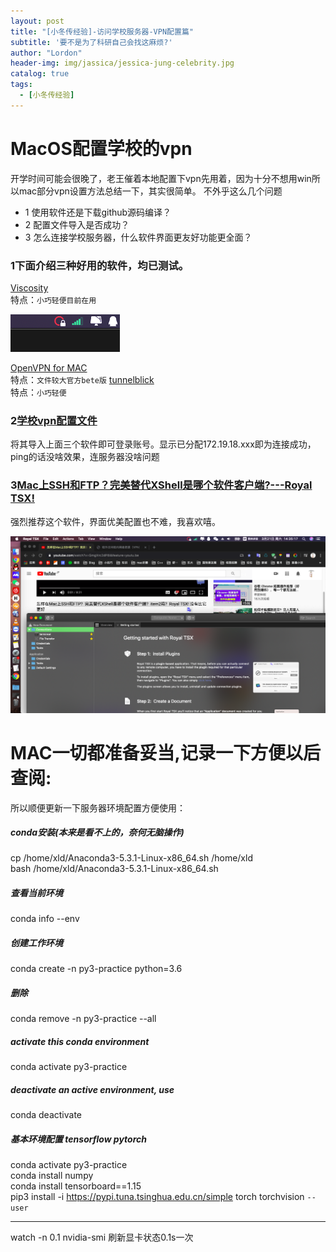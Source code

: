 ```yaml
---
layout: post
title: "[小冬传经验]-访问学校服务器-VPN配置篇"
subtitle: '要不是为了科研自己会找这麻烦?'
author: "Lordon"
header-img: img/jassica/jessica-jung-celebrity.jpg
catalog: true
tags:
  - [小冬传经验]
---
```


# MacOS配置学校的vpn
开学时间可能会很晚了，老王催着本地配置下vpn先用着，因为十分不想用win所以mac部分vpn设置方法总结一下，其实很简单。
不外乎这么几个问题
- 1 使用软件还是下载github源码编译？<br>
- 2 配置文件导入是否成功？<br>
- 3 怎么连接学校服务器，什么软件界面更友好功能更全面？<br>

### 1下面介绍三种好用的软件，均已测试。
[Viscosity](https://www.sparklabs.com/support/kb/article/getting-started-with-viscosity-mac/) <br>
特点：`小巧轻便目前在用`

<img src="/img/200319image/pic2.png"> 

[OpenVPN for MAC](https://openvpn.net/vpn-server-resources/installation-guide-for-openvpn-connect-client-on-macos/) <br>
特点：`文件较大官方bete版`
[tunnelblick](https://tunnelblick.net/) <br>
特点：`小巧轻便`

### 2[学校vpn配置文件](http://xwb.neu.edu.cn/_upload/article/files/4c/90/08ca51654085a9add095d090fad9/d6be8404-fec9-4b82-aa5a-b8f0bcb6ab02.zip)
将其导入上面三个软件即可登录账号。显示已分配172.19.18.xxx即为连接成功，ping的话没啥效果，连服务器没啥问题

### 3[Mac上SSH和FTP？完美替代XShell是哪个软件客户端?---Royal TSX!](https://www.youtube.com/watch?v=GmgXrc2dP8I&feature=youtu.be)
强烈推荐这个软件，界面优美配置也不难，我喜欢嘻。

<img src="/img/200319image/pic1.png"> 


# MAC一切都准备妥当,记录一下方便以后查阅:

所以顺便更新一下服务器环境配置方便使用：

##### conda安装(本来是看不上的，奈何无脑操作)
cp /home/xld/Anaconda3-5.3.1-Linux-x86_64.sh /home/xld<br>
bash  /home/xld/Anaconda3-5.3.1-Linux-x86_64.sh
##### 查看当前环境
conda info --env
##### 创建工作环境
conda create -n py3-practice python=3.6   
##### 删除
conda remove -n py3-practice --all
##### activate this conda environment
conda activate py3-practice
##### deactivate an active environment, use
conda deactivate

##### 基本环境配置 tensorflow pytorch
conda activate py3-practice<br>
conda install numpy<br>
conda install tensorboard==1.15 <br>
pip3 install -i https://pypi.tuna.tsinghua.edu.cn/simple torch torchvision `--user`<br>

---------------------------------------------------------------
watch -n 0.1 nvidia-smi	刷新显卡状态0.1s一次
